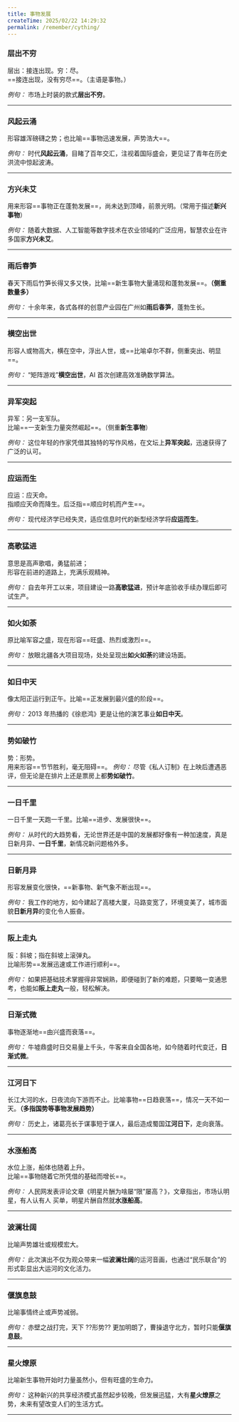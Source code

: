 ```yaml
---
title: 事物发展
createTime: 2025/02/22 14:29:32
permalink: /remember/cything/
---
```


### 层出不穷

层出：接连出现。穷：尽。  
==接连出现，没有穷尽==。（主语是事物。）

_例句：_ 市场上时装的款式**层出不穷**。

---

### 风起云涌
形容雄浑磅礴之势；也比喻==事物迅速发展，声势浩大==。  

_例句：_ 时代**风起云涌**，目睹了百年交汇，注视着国际盛会，更见证了青年在历史洪流中惊起波涛。

---

### 方兴未艾
用来形容==事物正在蓬勃发展==，尚未达到顶峰，前景光明。（常用于描述**新兴事物**）

_例句：_ 随着大数据、人工智能等数字技术在农业领域的广泛应用，智慧农业在许多国家**方兴未艾**。

---

### 雨后春笋
春天下雨后竹笋长得又多又快，比喻==新生事物大量涌现和蓬勃发展==。**（侧重数量多）**


_例句：_ 十余年来，各式各样的创意产业园在广州如**雨后春笋**，蓬勃生长。

---

### 横空出世
形容人或物高大，横在空中，浮出人世，或==比喻卓尔不群，侧重突出、明显==。

_例句：_ “矩阵游戏”**横空出世**，AI 首次创建高效准确数学算法。

---

### 异军突起

异军：另一支军队。  
比喻==一支新生力量突然崛起==。（侧重**新生事物**）

_例句：_ 这位年轻的作家凭借其独特的写作风格，在文坛上**异军突起**，迅速获得了广泛的认可。

---

### 应运而生
应运：应天命。  
指顺应天命而降生。后泛指==顺应时机而产生==。  

_例句：_ 现代经济学已经失灵，适应信息时代的新型经济学将**应运而生**。

---

### 高歌猛进
意思是高声歌唱，勇猛前进；  
形容在前进的道路上，充满乐观精神。

_例句：_ 自去年开工以来，项目建设一路**高歌猛进**，预计年底验收手续办理后即可试生产。

---

### 如火如荼
原比喻军容之盛，现在形容==旺盛、热烈或激烈==。

_例句：_ 放眼北疆各大项目现场，处处呈现出**如火如荼**的建设场面。

---

### 如日中天

像太阳正运行到正午。比喻==正发展到最兴盛的阶段==。

_例句：_ 2013 年热播的《徐悲鸿》更是让他的演艺事业**如日中天**。

---

### 势如破竹

势：形势。  
用来形容==节节胜利，毫无阻碍==。
_例句：_ 尽管《私人订制》在上映后遭遇恶评，但无论是在排片上还是票房上都**势如破竹**。

---

### 一日千里

一日千里一天跑一千里。比喻==进步、发展很快==。

_例句：_ 从时代的大趋势看，无论世界还是中国的发展都好像有一种加速度，真是日新月异、**一日千里**，新情况新问题格外多。

---

### 日新月异
形容发展变化很快，==新事物、新气象不断出现==。

_例句：_ 我工作的地方，如今建起了高楼大厦，马路变宽了，环境变美了，城市面貌**日新月异**的变化令人振奋。

---

### 阪上走丸

阪：斜坡；指在斜坡上滚弹丸。  
比喻形势==发展迅速或工作进行顺利==。  

_例句：_ 如果把基础技术掌握得非常娴熟，即便碰到了新的难题，只要略一变通思考，也能如**阪上走丸**一般，轻松解决。

---

### 日渐式微

事物逐渐地==由兴盛而衰落==。

_例句：_ 牛墟鼎盛时日交易量上千头，牛客来自全国各地，如今随着时代变迁，**日渐式微**。

---

### 江河日下

长江大河的水，日夜流向下游而不止。比喻事物==日趋衰落==，情况一天不如一天。**（多指国势等事物发展趋势）**

_例句：_ 历史上，诸葛亮长于谋事短于谋人，最后造成蜀国**江河日下**，走向衰落。

---

### 水涨船高
水位上涨，船体也随着上升。  
比喻==事物随着它所凭借的基础而增长==。

_例句：_ 人民网发表评论文章《明星片酬为啥屡“限”屡高？》，文章指出，市场认明星，有人认有人
买单，明星片酬自然就**水涨船高**。

---

### 波澜壮阔
比喻声势雄壮或规模宏大。

_例句：_ 此次演出不仅为观众带来一幅**波澜壮阔**的运河音画，也通过“民乐联合”的形式彰显出大运河的文化活力。

---

### 偃旗息鼓

比喻事情终止或声势减弱。

_例句：_ 赤壁之战打完，天下 ??形势?? 更加明朗了，曹操退守北方，暂时只能**偃旗息鼓**。

---

### 星火燎原

比喻新生事物开始时力量虽然小，但有旺盛的生命力。

_例句：_ 这种新兴的共享经济模式虽然起步较晚，但发展迅猛，大有**星火燎原**之势，未来有望改变人们的生活方式。

---
